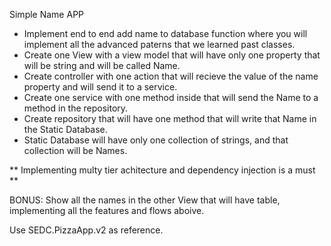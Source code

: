 Simple Name APP

- Implement end to end add name to database function where you will implement all the advanced paterns that we learned past classes.
- Create one View with a view model that will have only one property that will be string and will be called Name.
- Create controller with one action that will recieve the value of the name property and will send it to a service.
- Create one service with one method inside that will send the Name to a method in the repository.
- Create repository that will have one method that will write that Name in the Static Database.
- Static Database will have only one collection of strings, and that collection will be Names. 

** Implementing multy tier achitecture and dependency injection is a must **

BONUS: Show all the names in the other View that will have table, implementing all the features and flows aboive.

Use SEDC.PizzaApp.v2 as reference.
